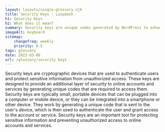 ```yaml
--- 
layout: layouts/single-glossary.njk
title: Security Keys - Loopdash
h1: Security Keys
h2: What does it mean?
summary: Security keys are unique codes generated by WordPress to enhance the security of user authentication and protect against brute-force attacks.
imageAlt: keyboard
sitemap:
	changefreq: weekly
	priority: 0.5
tags: glossary
date: 2023-03-06
url: /glossary/security keys
---
```


Security keys are cryptographic devices that are used to authenticate users and protect sensitive information from unauthorized access. These keys are designed to provide an additional layer of security to online accounts and services by generating unique codes that are required to access them. Security keys are typically small, portable devices that can be plugged into a computer or mobile device, or they can be integrated into a smartphone or other device. They work by generating a unique code that is sent to the user's device, which is then used to authenticate the user and grant access to the account or service. Security keys are an important tool for protecting sensitive information and preventing unauthorized access to online accounts and services.